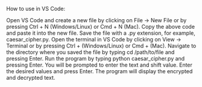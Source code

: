 How to use in VS Code:

Open VS Code and create a new file by clicking on File -> New File or by pressing Ctrl + N (Windows/Linux) or Cmd + N (Mac).
Copy the above code and paste it into the new file.
Save the file with a .py extension, for example, caesar_cipher.py.
Open the terminal in VS Code by clicking on View -> Terminal or by pressing Ctrl +  (Windows/Linux) or Cmd +  (Mac).
Navigate to the directory where you saved the file by typing cd /path/to/file and pressing Enter.
Run the program by typing python caesar_cipher.py and pressing Enter.
You will be prompted to enter the text and shift value. Enter the desired values and press Enter.
The program will display the encrypted and decrypted text.